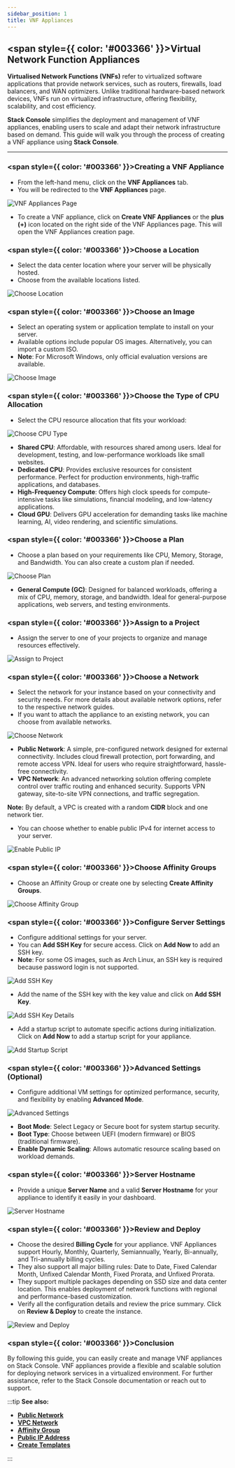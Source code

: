 ```yaml
---
sidebar_position: 1
title: VNF Appliances
---
```


## <span style={{ color: '#003366' }}>Virtual Network Function Appliances</span>

**Virtualised Network Functions (VNFs)** refer to virtualized software applications that provide network services, such as routers, firewalls, load balancers, and WAN optimizers. Unlike traditional hardware-based network devices, VNFs run on virtualized infrastructure, offering flexibility, scalability, and cost efficiency.

**Stack Console** simplifies the deployment and management of VNF appliances, enabling users to scale and adapt their network infrastructure based on demand. This guide will walk you through the process of creating a VNF appliance using **Stack Console**.

----------

### <span style={{ color: '#003366' }}>Creating a VNF Appliance</span>

- From the left-hand menu, click on the **VNF Appliances** tab.
- You will be redirected to the **VNF Appliances** page.

![VNF Appliances Page](images/stackconsole-create-vnf-app.png)

- To create a VNF appliance, click on **Create VNF Appliances** or the **plus (+)** icon located on the right side of the VNF Appliances page. This will open the VNF Appliances creation page.

### <span style={{ color: '#003366' }}>Choose a Location</span>

- Select the data center location where your server will be physically hosted.
- Choose from the available locations listed.

![Choose Location](images/stackconsole-create-instance-location.png)

### <span style={{ color: '#003366' }}>Choose an Image</span>

- Select an operating system or application template to install on your server.
- Available options include popular OS images. Alternatively, you can import a custom ISO.
- **Note**: For Microsoft Windows, only official evaluation versions are available.

![Choose Image](images/stackconsole-create-instance-choose-images.png)

### <span style={{ color: '#003366' }}>Choose the Type of CPU Allocation</span>

- Select the CPU resource allocation that fits your workload:

![Choose CPU Type](images/stackconsole-create-instance-choose-type.png)

  - **Shared CPU**: Affordable, with resources shared among users. Ideal for development, testing, and low-performance workloads like small websites.
  - **Dedicated CPU**: Provides exclusive resources for consistent performance. Perfect for production environments, high-traffic applications, and databases.
  - **High-Frequency Compute**: Offers high clock speeds for compute-intensive tasks like simulations, financial modeling, and low-latency applications.
  - **Cloud GPU**: Delivers GPU acceleration for demanding tasks like machine learning, AI, video rendering, and scientific simulations.

### <span style={{ color: '#003366' }}>Choose a Plan</span>

- Choose a plan based on your requirements like CPU, Memory, Storage, and Bandwidth. You can also create a custom plan if needed.

![Choose Plan](images/stackconsole-create-plan-vnf-app.png)

  - **General Compute (GC)**: Designed for balanced workloads, offering a mix of CPU, memory, storage, and bandwidth. Ideal for general-purpose applications, web servers, and testing environments.

### <span style={{ color: '#003366' }}>Assign to a Project</span>

- Assign the server to one of your projects to organize and manage resources effectively.

![Assign to Project](images/stackconsole-create-instance-choose-project.png)

### <span style={{ color: '#003366' }}>Choose a Network</span>

- Select the network for your instance based on your connectivity and security needs. For more details about available network options, refer to the respective network guides.
- If you want to attach the appliance to an existing network, you can choose from available networks.

![Choose Network](images/stackconsole-create-networks-vnf-app.png)

  - **Public Network**: A simple, pre-configured network designed for external connectivity. Includes cloud firewall protection, port forwarding, and remote access VPN. Ideal for users who require straightforward, hassle-free connectivity.
  - **VPC Network**: An advanced networking solution offering complete control over traffic routing and enhanced security. Supports VPN gateway, site-to-site VPN connections, and traffic segregation.

  **Note:** By default, a VPC is created with a random **CIDR** block and one network tier.

- You can choose whether to enable public IPv4 for internet access to your server.

![Enable Public IP](images/stackconsole-create-instance-enable-public-ip.png)

### <span style={{ color: '#003366' }}>Choose Affinity Groups</span>

- Choose an Affinity Group or create one by selecting **Create Affinity Groups**.

![Choose Affinity Group](images/stackconsole-select-ag.png)

### <span style={{ color: '#003366' }}>Configure Server Settings</span>

- Configure additional settings for your server.
- You can **Add SSH Key** for secure access. Click on **Add Now** to add an SSH key.
- **Note**: For some OS images, such as Arch Linux, an SSH key is required because password login is not supported.

![Add SSH Key](images/stackconsole-create-instance-add-ssh.png)

- Add the name of the SSH key with the key value and click on **Add SSH Key**.

![Add SSH Key Details](images/stackconsole-create-instance-add-ssh-kay.png)

- Add a startup script to automate specific actions during initialization. Click on **Add Now** to add a startup script for your appliance.

![Add Startup Script](images/stackconsole-create-instance-add-startup-script.png)

### <span style={{ color: '#003366' }}>Advanced Settings (Optional)</span>

- Configure additional VM settings for optimized performance, security, and flexibility by enabling **Advanced Mode**.

![Advanced Settings](images/stackconsole-create-instance-advance-mode.png)

  - **Boot Mode**: Select Legacy or Secure boot for system startup security.
  - **Boot Type**: Choose between UEFI (modern firmware) or BIOS (traditional firmware).
  - **Enable Dynamic Scaling**: Allows automatic resource scaling based on workload demands.

### <span style={{ color: '#003366' }}>Server Hostname</span>

- Provide a unique **Server Name** and a valid **Server Hostname** for your appliance to identify it easily in your dashboard.

![Server Hostname](images/stackconsole-create-instance-server-hostname.png)

### <span style={{ color: '#003366' }}>Review and Deploy</span>

- Choose the desired **Billing Cycle** for your appliance. VNF Appliances support Hourly, Monthly, Quarterly, Semiannually, Yearly, Bi-annually, and Tri-annually billing cycles. 
- They also support all major billing rules: Date to Date, Fixed Calendar Month, Unfixed Calendar Month, Fixed Prorata, and Unfixed Prorata.
- They support multiple packages depending on SSD size and data center location. This enables deployment of network functions with regional and performance-based customization.
- Verify all the configuration details and review the price summary. Click on **Review & Deploy** to create the instance.

![Review and Deploy](images/stackconsole-create-instance-depoly.png)

### <span style={{ color: '#003366' }}>Conclusion</span>

By following this guide, you can easily create and manage VNF appliances on Stack Console. VNF appliances provide a flexible and scalable solution for deploying network services in a virtualized environment. For further assistance, refer to the Stack Console documentation or reach out to support.

:::tip
**See also:**  
- **[Public Network](./../../Networks/Guides%20For%20Apache%20CloudStack/Public%20Network/Create%20Public%20Network.md)**
- **[VPC Network](./../../Networks/Guides%20For%20Apache%20CloudStack/VPC%20Network/Create%20VPC%20Network.md)**
- **[Affinity Group ](../../Affinity%20Groups/Create%20Affinity%20Groups.md)**
- **[Public IP Address](../../Networks/Guides%20For%20Apache%20CloudStack/Public%20IP%20Address.md)**
- **[Create Templates](../../Templates/Create%20Templates.md)**

:::
